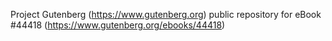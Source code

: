 Project Gutenberg (https://www.gutenberg.org) public repository for eBook #44418 (https://www.gutenberg.org/ebooks/44418)
